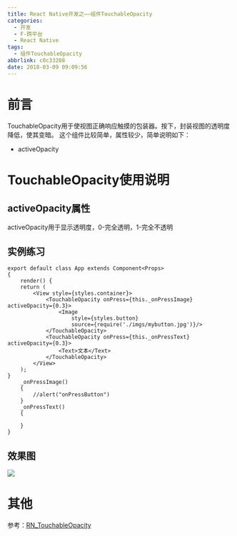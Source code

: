 ```yaml
---
title: React Native开发之——组件TouchableOpacity
categories:
  - 开发
  - F-跨平台
  - React Native
tags:
  - 组件TouchableOpacity
abbrlink: c0c33208
date: 2018-03-09 09:09:56
---
```

# 前言 
TouchableOpacity用于使视图正确响应触摸的包装器。按下，封装视图的透明度降低，使其变暗。 这个组件比较简单，属性较少，简单说明如下：  

- activeOpacity

<!--more-->

# TouchableOpacity使用说明 
## activeOpacity属性
activeOpacity用于显示透明度，0-完全透明，1-完全不透明
## 实例练习  

	export default class App extends Component<Props> 
	{
    	render() {
        return (
            <View style={styles.container}>
                <TouchableOpacity onPress={this._onPressImage} activeOpacity={0.3}>
                    <Image
                        style={styles.button}
                        source={require('./imgs/mybutton.jpg')}/>
                </TouchableOpacity>
                <TouchableOpacity onPress={this._onPressText} activeOpacity={0.3}>
                    <Text>文本</Text>
                </TouchableOpacity>
            </View>
        );
    }
    	_onPressImage() 
		{
    	    //alert("onPressButton")
    	}
    	_onPressText() 
		{

    	}
	}
## 效果图 
![][1]
# 其他 
参考：[RN_TouchableOpacity][2]  


[1]: https://cdn.jsdelivr.net/gh/PGzxc/CDN/blog-image/rn-touchableOpacity.gif
[2]: https://github.com/PGzxc/RN_TouchableOpacity

